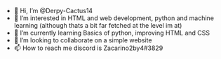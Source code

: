 - 👋 Hi, I’m @Derpy-Cactus14
- 👀 I’m interested in HTML and web development, python and machine learning (although thats a bit far fetched at the level im at)
- 🌱 I’m currently learning Basics of python, improving HTML and CSS
- 💞️ I’m looking to collaborate on a simple website 
- 📫 How to reach me discord is Zacarino2by4#3829


